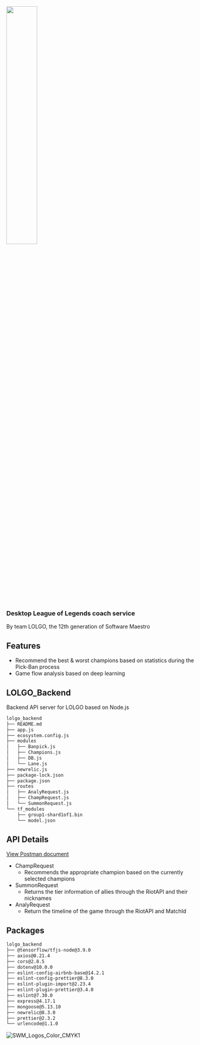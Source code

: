 <img src = "https://user-images.githubusercontent.com/37856995/128962448-39fc7809-0127-4d36-a232-be0b46e72185.png" width="40%">

### Desktop League of Legends coach service
By team LOLGO, the 12th generation of Software Maestro 

## Features
- Recommend the best & worst champions based on statistics during the Pick-Ban process
- Game flow analysis based on deep learning

## LOLGO_Backend
Backend API server for LOLGO based on Node.js

```bash
lolgo_backend
├── README.md
├── app.js
├── ecosystem.config.js
├── modules
│   ├── Banpick.js
│   ├── Champions.js
│   ├── DB.js
│   └── Lane.js
├── newrelic.js
├── package-lock.json
├── package.json
├── routes
│   ├── AnalyRequest.js
│   ├── ChampRequest.js
│   └── SummonRequest.js
└── tf_modules
    ├── group1-shard1of1.bin
    └── model.json
```

## API Details
[View Postman document](https://documenter.getpostman.com/view/16511898/Tzz4QewW)  
- ChampRequest  
  - Recommends the appropriate champion based on the currently selected champions  
- SummonRequest  
  - Returns the tier information of allies through the RiotAPI and their nicknames  
- AnalyRequest  
  - Return the timeline of the game through the RiotAPI and MatchId  

## Packages
```bash
lolgo_backend
├── @tensorflow/tfjs-node@3.9.0
├── axios@0.21.4
├── cors@2.8.5
├── dotenv@10.0.0
├── eslint-config-airbnb-base@14.2.1
├── eslint-config-prettier@8.3.0
├── eslint-plugin-import@2.23.4
├── eslint-plugin-prettier@3.4.0
├── eslint@7.30.0
├── express@4.17.1
├── mongoose@5.13.10
├── newrelic@8.3.0
├── prettier@2.3.2
└── urlencode@1.1.0
```

![SWM_Logos_Color_CMYK1](https://user-images.githubusercontent.com/14193000/169504541-b103b767-8d19-4753-b328-ff79ddeef9f2.png)
